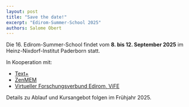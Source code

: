 ```yaml
---
layout: post
title: "Save the date!"
excerpt: "Edirom-Summer-School 2025"
authors: Salome Obert
---
```


Die 16. Edirom-Summer-School findet vom **8. bis 12. September 2025** im Heinz-Nixdorf-Institut Paderborn statt.


In Kooperation mit:
- [Text+](https://www.text-plus.org)
- [ZenMEM](https://zenmem.de)
- [Virtueller Forschungsverbund Edirom, ViFE](https://edirom.de)


Details zu Ablauf und Kursangebot folgen im Frühjahr 2025.